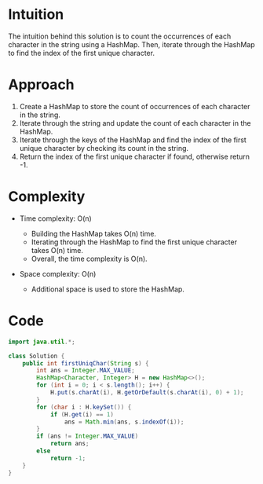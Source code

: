 # Intuition
The intuition behind this solution is to count the occurrences of each character in the string using a HashMap. Then, iterate through the HashMap to find the index of the first unique character.

# Approach
1. Create a HashMap to store the count of occurrences of each character in the string.
2. Iterate through the string and update the count of each character in the HashMap.
3. Iterate through the keys of the HashMap and find the index of the first unique character by checking its count in the string.
4. Return the index of the first unique character if found, otherwise return -1.

# Complexity
- Time complexity: O(n)
  - Building the HashMap takes O(n) time.
  - Iterating through the HashMap to find the first unique character takes O(n) time.
  - Overall, the time complexity is O(n).
  
- Space complexity: O(n)
  - Additional space is used to store the HashMap.

# Code
```java
import java.util.*;

class Solution {
    public int firstUniqChar(String s) {
        int ans = Integer.MAX_VALUE;
        HashMap<Character, Integer> H = new HashMap<>();
        for (int i = 0; i < s.length(); i++) {
            H.put(s.charAt(i), H.getOrDefault(s.charAt(i), 0) + 1);
        }
        for (char i : H.keySet()) {
            if (H.get(i) == 1)
                ans = Math.min(ans, s.indexOf(i));
        }
        if (ans != Integer.MAX_VALUE)
            return ans;
        else
            return -1;
    }
}
